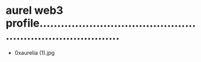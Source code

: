 # aurel web3 profile............................................................................
- 0xaurelia (1).jpg
